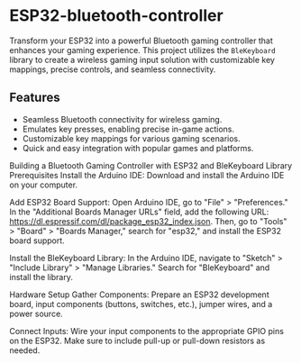 # ESP32-bluetooth-controller

Transform your ESP32 into a powerful Bluetooth gaming controller that enhances your gaming experience. This project utilizes the `BleKeyboard` library to create a wireless gaming input solution with customizable key mappings, precise controls, and seamless connectivity.

## Features

- Seamless Bluetooth connectivity for wireless gaming.
- Emulates key presses, enabling precise in-game actions.
- Customizable key mappings for various gaming scenarios.
- Quick and easy integration with popular games and platforms.

Building a Bluetooth Gaming Controller with ESP32 and BleKeyboard Library
Prerequisites
Install the Arduino IDE: Download and install the Arduino IDE on your computer.

Add ESP32 Board Support: Open Arduino IDE, go to "File" > "Preferences." In the "Additional Boards Manager URLs" field, add the following URL: https://dl.espressif.com/dl/package_esp32_index.json. Then, go to "Tools" > "Board" > "Boards Manager," search for "esp32," and install the ESP32 board support.

Install the BleKeyboard Library: In the Arduino IDE, navigate to "Sketch" > "Include Library" > "Manage Libraries." Search for "BleKeyboard" and install the library.

Hardware Setup
Gather Components: Prepare an ESP32 development board, input components (buttons, switches, etc.), jumper wires, and a power source.

Connect Inputs: Wire your input components to the appropriate GPIO pins on the ESP32. Make sure to include pull-up or pull-down resistors as needed.
